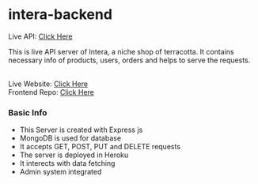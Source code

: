 # intera-backend

Live API: <a href="https://api-intera.onrender.com/">Click Here</a><br />

This is live API server of Intera, a niche shop of terracotta. It contains necessary info of products, users, orders and helps to serve the requests.<br /><br />

Live Website: <a href="https://int-era.web.app/">Click Here</a><br />
Frontend Repo: <a href="https://github.com/h-zahar/intera-reactjs-firebase">Click Here</a><br/>

### Basic Info
* This Server is created with Express js
* MongoDB is used for database
* It accepts GET, POST, PUT and DELETE requests
* The server is deployed in Heroku
* It interects with data fetching
* Admin system integrated
